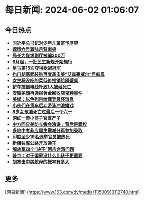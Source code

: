 
# 每日新闻: 2024-06-02 01:06:07
## 今日热点

- **[习近平总书记对少年儿童寄予厚望](https://www.163.com/search?keyword=%E4%B9%A0%E8%BF%91%E5%B9%B3%E6%80%BB%E4%B9%A6%E8%AE%B0%E5%AF%B9%E5%B0%91%E5%B9%B4%E5%84%BF%E7%AB%A5%E5%AF%84%E4%BA%88%E5%8E%9A%E6%9C%9B)**
- **[嫦娥六号着陆月背南极](https://www.163.com/search?keyword=%E5%AB%A6%E5%A8%A5%E5%85%AD%E5%8F%B7%E7%9D%80%E9%99%86%E6%9C%88%E8%83%8C%E5%8D%97%E6%9E%81)**
- **[局长为谋求副厅被骗300万](https://www.163.com/search?keyword=%E5%B1%80%E9%95%BF%E4%B8%BA%E8%B0%8B%E6%B1%82%E5%89%AF%E5%8E%85%E8%A2%AB%E9%AA%97300%E4%B8%87)**
- **[6月起，一批民生新规开始施行](https://www.163.com/search?keyword=6%E6%9C%88%E8%B5%B7%EF%BC%8C%E4%B8%80%E6%89%B9%E6%B0%91%E7%94%9F%E6%96%B0%E8%A7%84%E5%BC%80%E5%A7%8B%E6%96%BD%E8%A1%8C)**
- **[皇马第15次夺得欧冠冠军](https://www.163.com/search?keyword=%E7%9A%87%E9%A9%AC%E7%AC%AC15%E6%AC%A1%E5%A4%BA%E5%BE%97%E6%AC%A7%E5%86%A0%E5%86%A0%E5%86%9B)**
- **[也门胡塞武装称再度袭击美“艾森豪威尔”号航母](https://www.163.com/search?keyword=%E4%B9%9F%E9%97%A8%E8%83%A1%E5%A1%9E%E6%AD%A6%E8%A3%85%E7%A7%B0%E5%86%8D%E5%BA%A6%E8%A2%AD%E5%87%BB%E7%BE%8E%E2%80%9C%E8%89%BE%E6%A3%AE%E8%B1%AA%E5%A8%81%E5%B0%94%E2%80%9D%E5%8F%B7%E8%88%AA%E6%AF%8D)**
- **[女生将没吃的菜低价推销给隔壁桌](https://www.163.com/search?keyword=%E5%A5%B3%E7%94%9F%E5%B0%86%E6%B2%A1%E5%90%83%E7%9A%84%E8%8F%9C%E4%BD%8E%E4%BB%B7%E6%8E%A8%E9%94%80%E7%BB%99%E9%9A%94%E5%A3%81%E6%A1%8C)**
- **[铲车撞倒电线杆致1人被砸死亡](https://www.163.com/search?keyword=%E9%93%B2%E8%BD%A6%E6%92%9E%E5%80%92%E7%94%B5%E7%BA%BF%E6%9D%86%E8%87%B41%E4%BA%BA%E8%A2%AB%E7%A0%B8%E6%AD%BB%E4%BA%A1)**
- **[安徽芜湖再通报黄金回收店鬼秤事件](https://www.163.com/search?keyword=%E5%AE%89%E5%BE%BD%E8%8A%9C%E6%B9%96%E5%86%8D%E9%80%9A%E6%8A%A5%E9%BB%84%E9%87%91%E5%9B%9E%E6%94%B6%E5%BA%97%E9%AC%BC%E7%A7%A4%E4%BA%8B%E4%BB%B6)**
- **[美媒：以色列带给拜登最坏消息](https://www.163.com/search?keyword=%E7%BE%8E%E5%AA%92%EF%BC%9A%E4%BB%A5%E8%89%B2%E5%88%97%E5%B8%A6%E7%BB%99%E6%8B%9C%E7%99%BB%E6%9C%80%E5%9D%8F%E6%B6%88%E6%81%AF)**
- **[小伙们在货车后斗游泳冲浪嬉戏](https://www.163.com/search?keyword=%E5%B0%8F%E4%BC%99%E4%BB%AC%E5%9C%A8%E8%B4%A7%E8%BD%A6%E5%90%8E%E6%96%97%E6%B8%B8%E6%B3%B3%E5%86%B2%E6%B5%AA%E5%AC%89%E6%88%8F)**
- **[8岁女孩脑死亡过最后一个六一](https://www.163.com/search?keyword=8%E5%B2%81%E5%A5%B3%E5%AD%A9%E8%84%91%E6%AD%BB%E4%BA%A1%E8%BF%87%E6%9C%80%E5%90%8E%E4%B8%80%E4%B8%AA%E5%85%AD%E4%B8%80)**
- **[网红一栗小莎子官宣产子](https://www.163.com/search?keyword=%E7%BD%91%E7%BA%A2%E4%B8%80%E6%A0%97%E5%B0%8F%E8%8E%8E%E5%AD%90%E5%AE%98%E5%AE%A3%E4%BA%A7%E5%AD%90)**
- **[中方回应美防长香会演讲：背后是霸权](https://www.163.com/search?keyword=%E4%B8%AD%E6%96%B9%E5%9B%9E%E5%BA%94%E7%BE%8E%E9%98%B2%E9%95%BF%E9%A6%99%E4%BC%9A%E6%BC%94%E8%AE%B2%EF%BC%9A%E8%83%8C%E5%90%8E%E6%98%AF%E9%9C%B8%E6%9D%83)**
- **[多地中考非应届生需减分再参加录取](https://www.163.com/search?keyword=%E5%A4%9A%E5%9C%B0%E4%B8%AD%E8%80%83%E9%9D%9E%E5%BA%94%E5%B1%8A%E7%94%9F%E9%9C%80%E5%87%8F%E5%88%86%E5%86%8D%E5%8F%82%E5%8A%A0%E5%BD%95%E5%8F%96)**
- **[印度至少19名选举官员被热死](https://www.163.com/search?keyword=%E5%8D%B0%E5%BA%A6%E8%87%B3%E5%B0%9119%E5%90%8D%E9%80%89%E4%B8%BE%E5%AE%98%E5%91%98%E8%A2%AB%E7%83%AD%E6%AD%BB)**
- **[新疆独库公路开放通车](https://www.163.com/search?keyword=%E6%96%B0%E7%96%86%E7%8B%AC%E5%BA%93%E5%85%AC%E8%B7%AF%E5%BC%80%E6%94%BE%E9%80%9A%E8%BD%A6)**
- **[解放军四个“决不”回应台湾问题](https://www.163.com/search?keyword=%E8%A7%A3%E6%94%BE%E5%86%9B%E5%9B%9B%E4%B8%AA%E2%80%9C%E5%86%B3%E4%B8%8D%E2%80%9D%E5%9B%9E%E5%BA%94%E5%8F%B0%E6%B9%BE%E9%97%AE%E9%A2%98)**
- **[普京：对于国家没什么比孩子更重要](https://www.163.com/search?keyword=%E6%99%AE%E4%BA%AC%EF%BC%9A%E5%AF%B9%E4%BA%8E%E5%9B%BD%E5%AE%B6%E6%B2%A1%E4%BB%80%E4%B9%88%E6%AF%94%E5%AD%A9%E5%AD%90%E6%9B%B4%E9%87%8D%E8%A6%81)**
- **[胡塞击中美航母的概率有多大](https://www.163.com/search?keyword=%E8%83%A1%E5%A1%9E%E5%87%BB%E4%B8%AD%E7%BE%8E%E8%88%AA%E6%AF%8D%E7%9A%84%E6%A6%82%E7%8E%87%E6%9C%89%E5%A4%9A%E5%A4%A7)**

## 更多
[网易新闻] (https://www.163.com/dy/media/T1500913112740.html)
